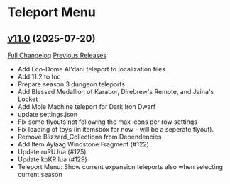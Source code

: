 # Teleport Menu

## [v11.0](https://github.com/Justw8/TeleportMenu/tree/v11.0) (2025-07-20)
[Full Changelog](https://github.com/Justw8/TeleportMenu/compare/v10.7...v11.0) [Previous Releases](https://github.com/Justw8/TeleportMenu/releases)

- Add Eco-Dome Al'dani teleport to localization files  
- Add 11.2 to toc  
- Prepare season 3 dungeon teleports  
- Add Blessed Medallion of Karabor, Direbrew's Remote, and Jaina's Locket  
- Add Mole Machine teleport for Dark Iron Dwarf  
- update settings.json  
- Fix some flyouts not following the max icons per row settings  
- Fix loading of toys (in itemsbox for now - will be a seperate flyout).  
- Remove Blizzard\_Collections from Dependencies  
- Add Item Aylaag Windstone Fragment (#122)  
- Update ruRU.lua (#125)  
- Update koKR.lua (#129)  
- Teleport Menu: Show current expansion teleports also when selecting current season  
